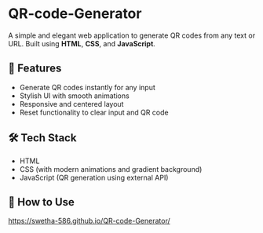 # QR-code-Generator

A simple and elegant web application to generate QR codes from any text or URL. Built using **HTML**, **CSS**, and **JavaScript**.

## 🚀 Features

- Generate QR codes instantly for any input
- Stylish UI with smooth animations
- Responsive and centered layout
- Reset functionality to clear input and QR code

## 🛠️ Tech Stack

- HTML
- CSS (with modern animations and gradient background)
- JavaScript (QR generation using external API)

## 🎯 How to Use

https://swetha-586.github.io/QR-code-Generator/
   
